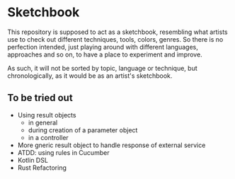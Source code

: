 # Sketchbook

This repository is supposed to act as a sketchbook, resembling what artists use to check out different techniques, tools, colors, genres. So there is no perfection intended, just playing around with different languages, approaches and so on, to have a place to experiment and improve.

As such, it will not be sorted by topic, language or technique, but chronologically, as it would be as an artist's sketchbook.

## To be tried out
- Using result objects
    - in general
    - during creation of a parameter object
    - in a controller
- More gneric result object to handle response of external service
- ATDD: using rules in Cucumber
- Kotlin DSL
- Rust Refactoring
